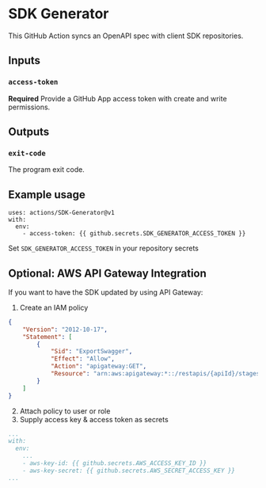 # SDK Generator

This GitHub Action syncs an OpenAPI spec with client SDK repositories.

## Inputs

### `access-token`

**Required** Provide a GitHub App access token with create and write permissions.

## Outputs

### `exit-code`

The program exit code.

## Example usage

```
uses: actions/SDK-Generator@v1
with:
  env:
    - access-token: {{ github.secrets.SDK_GENERATOR_ACCESS_TOKEN }}
```

Set `SDK_GENERATOR_ACCESS_TOKEN` in your repository secrets

## Optional: AWS API Gateway Integration

If you want to have the SDK updated by using API Gateway:

1. Create an IAM policy
```json
{
    "Version": "2012-10-17",
    "Statement": [
        {
            "Sid": "ExportSwagger",
            "Effect": "Allow",
            "Action": "apigateway:GET",
            "Resource": "arn:aws:apigateway:*::/restapis/{apiId}/stages/dev/exports/oas30"
        }
    ]
}
```
2. Attach policy to user or role
3. Supply access key & access token as secrets
```yaml
...
with:
  env:
    ...
    - aws-key-id: {{ github.secrets.AWS_ACCESS_KEY_ID }}
    - aws-key-secret: {{ github.secrets.AWS_SECRET_ACCESS_KEY }}
...
```
